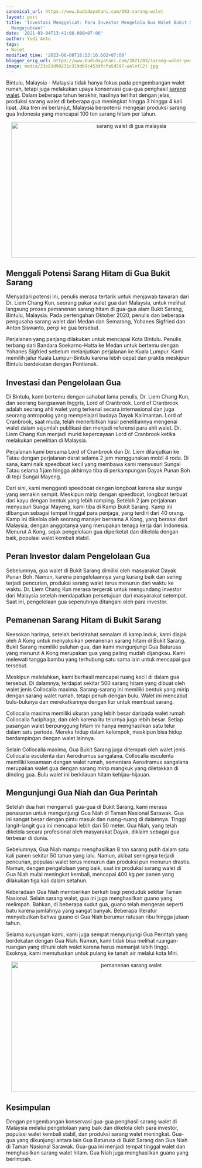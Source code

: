 ```yaml
---
canonical_url: https://www.budidayatani.com/393-sarang-walet
layout: post
title: 'Investasi Menggeliat: Para Investor Mengelola Gua Walet Bukit Sarang, Hasilnya
  Mengejutkan!'
date: '2021-03-04T13:41:00.000+07:00'
author: Yudi Anto
tags:
- Walet
modified_time: '2023-06-08T16:53:16.602+07:00'
blogger_orig_url: https://www.budidayatani.com/2021/03/sarang-walet-pada-sebuah-gua-di.html
image: media/23c83d99231c319db9c453dfcfa5d597-walet(2).jpg
---
```

<p>Bintulu, Malaysia - Malaysia tidak hanya fokus pada pengembangan walet rumah, tetapi juga melakukan upaya konservasi gua-gua penghasil <a href="https://www.budidayatani.com/search/label/Walet">sarang walet</a>. Dalam beberapa tahun terakhir, hasilnya terlihat dengan jelas, produksi sarang walet di beberapa gua meningkat hingga 3 hingga 4 kali lipat. Jika tren ini berlanjut, Malaysia berpotensi mengejar produksi sarang gua Indonesia yang mencapai 100 ton sarang hitam per tahun.</p><div class="separator" style="clear: both; text-align: center;"><a href="https://blogger.googleusercontent.com/img/b/R29vZ2xl/AVvXsEhxb9BYkNg1C71c9lqKAh09-drfAM1W7Ts5S2X1BuZCEvAInaXmsr6Fz8o2cxyeO6r6jBvAK_ltBmGb-QL4ey3t5i9D_p5M4PUzc3Qb0GF1LpQC9ASgjZDxXKGKkXZFO5i6RySdVEydGYldBulzp3fasuXdQvwZ92waVmX5Nq27wwb2_meRwrPNS7AbOQ/s2074/walet(2).jpg" imageanchor="1" style="margin-left: 1em; margin-right: 1em;"><img alt="sarang walet di gua malaysia" border="0" data-original-height="1200" data-original-width="2074" height="370" src="https://blogger.googleusercontent.com/img/b/R29vZ2xl/AVvXsEhxb9BYkNg1C71c9lqKAh09-drfAM1W7Ts5S2X1BuZCEvAInaXmsr6Fz8o2cxyeO6r6jBvAK_ltBmGb-QL4ey3t5i9D_p5M4PUzc3Qb0GF1LpQC9ASgjZDxXKGKkXZFO5i6RySdVEydGYldBulzp3fasuXdQvwZ92waVmX5Nq27wwb2_meRwrPNS7AbOQ/w640-h370/walet(2).jpg" width="640" /></a></div><h2>Menggali Potensi Sarang Hitam di Gua Bukit Sarang</h2><p>Menyadari potensi ini, penulis merasa tertarik untuk menjawab tawaran dari Dr. Liem Chang Kun, seorang pakar walet gua dari Malaysia, untuk melihat langsung proses pemanenan sarang hitam di gua-gua alam Bukit Sarang, Bintulu, Malaysia. Pada pertengahan Oktober 2020, penulis dan beberapa pengusaha sarang walet dari Medan dan Semarang, Yohanes Sigfried dan Anton Siswanto, pergi ke gua tersebut.</p><p>Perjalanan yang panjang dilakukan untuk mencapai Kota Bintulu. Penulis terbang dari Bandara Soekarno-Hatta ke Medan untuk bertemu dengan Yohanes Sigfried sebelum melanjutkan perjalanan ke Kuala Lumpur. Kami memilih jalur Kuala Lumpur-Bintulu karena lebih cepat dan praktis meskipun Bintulu berdekatan dengan Pontianak.</p><h2>Investasi dan Pengelolaan Gua</h2><p>Di Bintulu, kami bertemu dengan sahabat lama penulis, Dr. Liem Chang Kun, dan seorang bangsawan Inggris, Lord of Cranbrook. Lord of Cranbrook adalah seorang ahli walet yang terkenal secara internasional dan juga seorang antropolog yang mempelajari budaya Dayak Kalimantan. Lord of Cranbrook, saat muda, telah menerbitkan hasil penelitiannya mengenai walet dalam sejumlah publikasi dan menjadi referensi para ahli walet. Dr. Liem Chang Kun menjadi murid kepercayaan Lord of Cranbrook ketika melakukan penelitian di Malaysia.</p><p>Perjalanan kami bersama Lord of Cranbrook dan Dr. Liem dilanjutkan ke Tatau dengan perjalanan darat selama 2 jam menggunakan mobil 4 roda. Di sana, kami naik speedboat kecil yang membawa kami menyusuri Sungai Tatau selama 1 jam hingga akhirnya tiba di perkampungan Dayak Punan Boh di tepi Sungai Mayeng.</p><p>Dari sini, kami mengganti speedboat dengan longboat karena alur sungai yang semakin sempit. Meskipun mirip dengan speedboat, longboat terbuat dari kayu dengan bentuk yang lebih ramping. Setelah 2 jam perjalanan menyusuri Sungai Mayeng, kami tiba di Kamp Bukit Sarang. Kamp ini dibangun sebagai tempat tinggal para penjaga, yang terdiri dari 40 orang. Kamp ini dikelola oleh seorang manajer bernama A Kong, yang berasal dari Malaysia, dengan anggotanya yang merupakan tenaga kerja dari Indonesia. Menurut A Kong, sejak pengelolaan gua diperketat dan dikelola dengan baik, populasi walet kembali stabil.</p><h2>Peran Investor dalam Pengelolaan Gua</h2><p>Sebelumnya, gua walet di Bukit Sarang dimiliki oleh masyarakat Dayak Punan Boh. Namun, karena pengelolaannya yang kurang baik dan sering terjadi pencurian, produksi sarang walet terus menurun dari waktu ke waktu. Dr. Liem Chang Kun merasa tergerak untuk mengundang investor dari Malaysia setelah mendapatkan persetujuan dari masyarakat setempat. Saat ini, pengelolaan gua sepenuhnya ditangani oleh para investor.</p><h2>Pemanenan Sarang Hitam di Bukit Sarang</h2><p>Keesokan harinya, setelah beristirahat semalam di kamp induk, kami diajak oleh A Kong untuk menyaksikan pemanenan sarang hitam di Bukit Sarang. Bukit Sarang memiliki puluhan gua, dan kami mengunjungi Gua Baturusa yang menurut A Kong merupakan gua yang paling mudah dijangkau. Kami melewati tangga bambu yang terhubung satu sama lain untuk mencapai gua tersebut.</p><p>Meskipun melelahkan, kami berhasil mencapai ruang kecil di dalam gua tersebut. Di dalamnya, terdapat sekitar 500 sarang hitam yang dibuat oleh walet jenis Collocalia maxima. Sarang-sarang ini memiliki bentuk yang mirip dengan sarang walet rumah, tetapi penuh dengan bulu. Walet ini mencabut bulu-bulunya dan merekatkannya dengan liur untuk membuat sarang.</p><p>Collocalia maxima memiliki ukuran yang lebih besar daripada walet rumah Collocalia fuciphaga, dan oleh karena itu telurnya juga lebih besar. Setiap pasangan walet berpunggung hitam ini hanya menghasilkan satu telur dalam satu periode. Mereka hidup dalam kelompok, meskipun bisa hidup berdampingan dengan walet lainnya.</p><p>Selain Collocalia maxima, Gua Bukit Sarang juga ditempati oleh walet jenis Collocalia esculenta dan Aerodramus sangalana. Collocalia esculenta memiliki kesamaan dengan walet rumah, sementara Aerodramus sangalana merupakan walet gua dengan sarang mirip mangkuk yang diletakkan di dinding gua. Bulu walet ini berkilauan hitam kehijau-hijauan.</p><h2>Mengunjungi Gua Niah dan Gua Perintah</h2><p>Setelah dua hari mengamati gua-gua di Bukit Sarang, kami merasa penasaran untuk mengunjungi Gua Niah di Taman Nasional Sarawak. Gua ini sangat besar dengan pintu masuk dan ruang-ruang di dalamnya. Tinggi langit-langit gua ini mencapai lebih dari 50 meter. Gua Niah, yang telah dikelola secara profesional oleh masyarakat Dayak, diklaim sebagai gua terbesar di dunia.</p><p>Sebelumnya, Gua Niah mampu menghasilkan 8 ton sarang putih dalam satu kali panen sekitar 50 tahun yang lalu. Namun, akibat seringnya terjadi pencurian, populasi walet terus menurun dan produksi pun menurun drastis. Namun, dengan pengelolaan yang baik, saat ini produksi sarang walet di Gua Niah mulai meningkat kembali, mencapai 400 kg per panen yang dilakukan tiga kali dalam setahun.</p><p>Keberadaan Gua Niah memberikan berkah bagi penduduk sekitar Taman Nasional. Selain sarang walet, gua ini juga menghasilkan guano yang melimpah. Bahkan, di beberapa sudut gua, guano telah mengeras seperti batu karena jumlahnya yang sangat banyak. Beberapa literatur menyebutkan bahwa guano di Gua Niah berumur ratusan ribu hingga jutaan tahun.</p><p>Selama kunjungan kami, kami juga sempat mengunjungi Gua Perintah yang berdekatan dengan Gua Niah. Namun, kami tidak bisa melihat ruangan-ruangan yang dihuni oleh walet karena harus memanjat lebih tinggi. Esoknya, kami memutuskan untuk pulang ke tanah air melalui kota Miri.</p><div class="separator" style="clear: both; text-align: center;"><a href="https://blogger.googleusercontent.com/img/b/R29vZ2xl/AVvXsEim1UVmP_KpWvS4zMVvpc1pzpcQ9696NnWiaWAJyNwa5Z509LxzRsaj1qK5auBfv1BJ_N7p-BNZqTyyeKJV-jnqzAQsCG8FWdTDJ7NYSiaUFo5gV5iQW0SY5J3bputo9WpgEuMcXD9qLXSL2QCKfwzFWEc_UA2XUmp1_opM3Ax6dZbQZTnHzwRa6HOrkQ/s2156/walet1.jpg" imageanchor="1" style="margin-left: 1em; margin-right: 1em;"><img alt="pemanenan sarang walet" border="0" data-original-height="1200" data-original-width="2156" height="356" src="https://blogger.googleusercontent.com/img/b/R29vZ2xl/AVvXsEim1UVmP_KpWvS4zMVvpc1pzpcQ9696NnWiaWAJyNwa5Z509LxzRsaj1qK5auBfv1BJ_N7p-BNZqTyyeKJV-jnqzAQsCG8FWdTDJ7NYSiaUFo5gV5iQW0SY5J3bputo9WpgEuMcXD9qLXSL2QCKfwzFWEc_UA2XUmp1_opM3Ax6dZbQZTnHzwRa6HOrkQ/w640-h356/walet1.jpg" width="640" /></a></div><h2>Kesimpulan</h2><p>Dengan pengembangan konservasi gua-gua penghasil sarang walet di Malaysia melalui pengelolaan yang baik dan dikelola oleh para investor, populasi walet kembali stabil, dan produksi sarang walet meningkat. Gua-gua yang dikunjungi antara lain Gua Baturusa di Bukit Sarang dan Gua Niah di Taman Nasional Sarawak. Gua-gua ini menjadi tempat tinggal walet dan menghasilkan sarang walet hitam. Gua Niah juga menghasilkan guano yang berlimpah.</p>